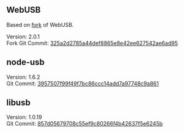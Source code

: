 ## WebUSB
Based on [fork][node-webusb] of WebUSB.

Version: 2.0.1  
Fork Git Commit: [325a2d2785a44def8865e8e42ee627542ae6ad95][webusb-commit]

## node-usb
Version: 1.6.2  
Git Commit: [3957507f99f49f7bc86ccc14add7a97748c9a861][node-usb-commit]

## libusb
Version: 1.0.19  
Git Commit: [857d05679708c55ef9c80266f4b42637f5e6245b][libusb-commit]

[webusb-commit]: https://github.com/thegecko/webusb/commit/325a2d2785a44def8865e8e42ee627542ae6ad95
[node-webusb]: https://github.com/nodar-chkuaselidze/webusb/tree/busb
[node-usb-commit]: https://github.com/tessel/node-usb/commit/3957507f99f49f7bc86ccc14add7a97748c9a861
[libusb-commit]: https://github.com/kevinmehall/libusb/tree/857d05679708c55ef9c80266f4b42637f5e6245b
